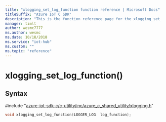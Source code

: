 ```yaml
---                             
title: "xlogging_set_log_function function reference | Microsoft Docs" 
titleSuffix: "Azure IoT C SDK"            
description: "This is the function reference page for the xlogging_set_log_function() function in the Azure IoT C SDK. This SDK is used with Azure IoT Hub and Azure IoT Hub Device Provisioning Service"            
manager: timlt                 
author: wesmc7777              
ms.author: wesmc               
ms.date: 10/18/2018                    
ms.service: "iot-hub"             
ms.custom: ""                
ms.topic: "reference"        
---                            
```


# xlogging_set_log_function()

## Syntax

\#include "[azure-iot-sdk-c/c-utility/inc/azure_c_shared_utility/xlogging.h](../xlogging-h.md)"  
```C
void xlogging_set_log_function(LOGGER_LOG  log_function);
```

